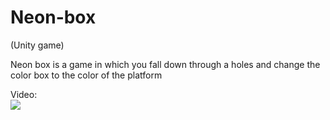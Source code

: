 # Neon-box
(Unity game)

Neon box is a game in which you fall down through a holes and change the color box to the color of the platform

Video: 
<br>
[![](http://img.youtube.com/vi/-V8-Bt-vquk/0.jpg)](http://www.youtube.com/watch?v=-V8-Bt-vquk "Neon box")
